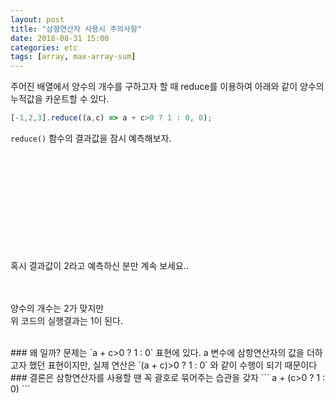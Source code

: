 ```yaml
---
layout: post
title: "삼항연산자 사용시 주의사항"
date: 2018-08-31 15:00
categories: etc
tags: [array, max-array-sum]
---
```

주어진 배열에서 양수의 개수를 구하고자 할 때 reduce를 이용하여 아래와 같이 양수의 누적값을 카운트할 수 있다.
```javascript
[-1,2,3].reduce((a,c) => a + c>0 ? 1 : 0, 0);
```
`reduce()` 함수의 결과값을 잠시 예측해보자.

<br>
<br>
<br>
<br>
<br>
<br>
<br>
<br>
<br>
<br>
혹시 결과값이 2라고 예측하신 분만 계속 보세요..

<br>
<br>
<br>


양수의 개수는 2가 맞지만  
위 코드의 실행결과는 1이 된다.


<br>
### 왜 일까?
문제는 `a + c>0 ? 1 : 0` 표현에 있다. a 변수에 삼항연산자의 값을 더하고자 했던 표현이지만, 실제 연산은 `(a + c)>0 ? 1 : 0` 와 같이 수행이 되기 때문이다

<br>
### 결론은
삼항연산자를 사용할 땐 꼭 괄호로 묶어주는 습관을 갖자
```
a + (c>0 ? 1 : 0)
```
